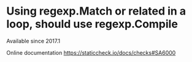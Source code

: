 # Using regexp.Match or related in a loop, should use regexp.Compile

Available since
    2017.1

Online documentation
    https://staticcheck.io/docs/checks#SA6000
